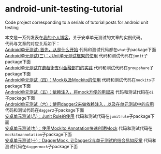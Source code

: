 # android-unit-testing-tutorial
Code project corresponding to a serials of tutorial posts for android unit testing

本文是一系列发表在[我的个人博客](https://chriszou.com/)，关于安卓单元测试的文章的实例代码。  
代码与文章的对应关系如下：  
[Android单元测试: 首先，从是什么开始](https://chriszou.com/2016/04/13/android-unit-testing-start-from-what) 代码和测试代码都在`what`子package下面  
[Android单元测试(三)：JUnit单元测试框架的使用](https://chriszou.com/2016/04/18/android-unit-testing-junit) 代码和测试代码在`junit`子package下面  
[Android单元测试在蘑菇街支付金融部门的实践](https://chriszou.com/2016/04/25/android-unit-testing-wechat-group-share) 代码和测试代码在`groupshare`子package下面  
[Android单元测试（四）：Mock以及Mockito的使用](https://chriszou.com/2016/04/29/android-unit-testing-mockito) 代码和测试代码在`mockito`子package下面  
[Android单元测试（五）：依赖注入，将mock方便的用起来](https://chriszou.com/2016/05/05/android-unit-testing-di) 代码和测试代码在`di`子package下面  
[Android单元测试（六）：使用dagger2来做依赖注入，以及在单元测试中的应用](http://chriszou.com/2016/05/09/android-unit-testing-di-dagger) 代码和测试代码在`dagger2`子package下面  
[安卓单元测试(八)：Junit Rule的使用](http://www.jianshu.com/p/2cd745e54a78) 代码和测试代码在`junitrule`子package下面  
[安卓单元测试(九)：使用Mockito Annotation快速创建Mock](http://www.jianshu.com/p/7f6a1d3aa516) 代码和测试代码在`mockitoannotation`子package下面   
[安卓单元测试(十)：DaggerMock, 让Dagger2与单元测试的结合易如反掌](http://www.jianshu.com/p/8c1b4ea379af) 代码和测试代码在`daggermock`子package下面 
